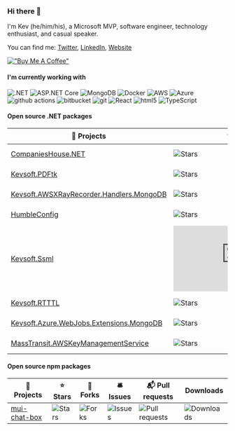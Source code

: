 ### Hi there 👋

I'm Kev (he/him/his), a Microsoft MVP, software engineer, technology enthusiast, and casual speaker.

You can find me: [Twitter](https://twitter.com/kev_bite), [LinkedIn](https://www.linkedin.com/in/kevbite/), [Website](https://kevsoft.net)

[!["Buy Me A Coffee"](https://www.buymeacoffee.com/assets/img/custom_images/orange_img.png)](https://buymeacoffee.com/d5qgmSF)

#### I'm currently working with
![.NET](https://img.shields.io/badge/-.NET-512BD4?style=flat-square&logo=dotnet&logoColor=white)
![ASP.NET Core](https://img.shields.io/badge/-ASP.NET_Core-511C74?style=flat-square&logo=dotnet&logoColor=white)
![MongoDB](https://img.shields.io/badge/-MongoDB-13aa52?style=flat-square&logo=mongodb&logoColor=white)
![Docker](https://img.shields.io/badge/-Docker-46a2f1?style=flat-square&logo=docker&logoColor=white)
![AWS](https://img.shields.io/badge/-AWS-FF9900?style=flat-square&logo=amazonaws&logoColor=white)
![Azure](https://img.shields.io/badge/-Azure-0078D4?style=flat-square&logo=microsoftazure&logoColor=white)
![github actions](https://img.shields.io/badge/-Github_Actions-2088FF?style=flat-square&logo=github-actions&logoColor=white)
![bitbucket](https://img.shields.io/badge/-BitBucket-2684FF?style=flat-square&logo=bitbucket&logoColor=white)
![git](https://img.shields.io/badge/-Git-F05032?style=flat-square&logo=git&logoColor=white)
![React](https://img.shields.io/badge/-React-45b8d8?style=flat-square&logo=react&logoColor=white)
![html5](https://img.shields.io/badge/-HTML5-E34F26?style=flat-square&logo=html5&logoColor=white) 
![TypeScript](https://img.shields.io/badge/-TypeScript-007ACC?style=flat-square&logo=typescript&logoColor=white)

#### Open source .NET packages

| 🎁 Projects             | ⭐ Stars                | 🍴 Forks | 🛎 Issues | 📬 Pull requests | Downloads |
| ----------------------- | ------------------------ |----------- | ----------- |----------- | ---------------- |
| [CompaniesHouse.NET]    | ![Stars][CH.NET Stars] | ![Forks][CH.NET Forks] | ![Issues][CH.NET Issues] | ![Pull requests][CH.NET PRs] | ![Downloads][CH.NET DL] |
| [Kevsoft.PDFtk]         | ![Stars][PDFtk Stars] | ![Forks][PDFtk Forks] | ![Issues][PDFtk Issues] | ![Pull requests][PDFtk PRs] | ![Downloads][PDFtk DL] |
| [Kevsoft.AWSXRayRecorder.Handlers.MongoDB]         | ![Stars][XRayMongo Stars] | ![Forks][XRayMongo Forks] | ![Issues][XRayMongo Issues] | ![Pull requests][XRayMongo PRs] | ![Downloads][XRayMongo DL] |
| [HumbleConfig]         | ![Stars][HumbleConfig Stars] | ![Forks][HumbleConfig Forks] | ![Issues][HumbleConfig Issues] | ![Pull requests][HumbleConfig PRs] | ![Downloads][HumbleConfig DL] |
| [Kevsoft.Ssml]         | ![Stars][Ssml Stars] | ![Forks][Ssml Forks] | ![Issues][Ssml Issues] | ![Pull requests][Ssml PRs] | ![Downloads][Ssml DL] |
| [Kevsoft.RTTTL]         | ![Stars][RTTTL Stars] | ![Forks][RTTTL Forks] | ![Issues][RTTTL Issues] | ![Pull requests][RTTTL PRs] | ![Downloads][RTTTL DL] |
| [Kevsoft.Azure.WebJobs.Extensions.MongoDB]         | ![Stars][WJMDB Stars] | ![Forks][WJMDB Forks] | ![Issues][WJMDB Issues] | ![Pull requests][WJMDB PRs] | ![Downloads][WJMDB DL] |
| [MassTransit.AWSKeyManagementService]         | ![Stars][MTAWSKMS Stars] | ![Forks][MTAWSKMS Forks] | ![Issues][MTAWSKMS Issues] | ![Pull requests][MTAWSKMS PRs] | ![Downloads][MTAWSKMS DL] |

[CompaniesHouse.NET]: https://github.com/kevbite/CompaniesHouse.NET
[CH.NET Stars]: https://img.shields.io/github/stars/kevbite/CompaniesHouse.NET?style=flat-square&labelColor=343b41
[CH.NET Forks]: https://img.shields.io/github/forks/kevbite/CompaniesHouse.NET?style=flat-square&labelColor=343b41
[CH.NET Issues]: https://img.shields.io/github/issues/kevbite/CompaniesHouse.NET?style=flat-square&labelColor=343b41
[CH.NET PRs]: https://img.shields.io/github/issues-pr/kevbite/CompaniesHouse.NET?style=flat-square&labelColor=343b41
[CH.NET DL]: http://img.shields.io/nuget/dt/CompaniesHouse.svg?style=flat-square

[Kevsoft.PDFtk]: https://github.com/kevbite/Kevsoft.PDFtk
[PDFtk Stars]: https://img.shields.io/github/stars/kevbite/Kevsoft.PDFtk?style=flat-square&labelColor=343b41
[PDFtk Forks]: https://img.shields.io/github/forks/kevbite/Kevsoft.PDFtk?style=flat-square&labelColor=343b41
[PDFtk Issues]: https://img.shields.io/github/issues/kevbite/Kevsoft.PDFtk?style=flat-square&labelColor=343b41
[PDFtk PRs]: https://img.shields.io/github/issues-pr/kevbite/Kevsoft.PDFtk?style=flat-square&labelColor=343b41
[PDFtk DL]: http://img.shields.io/nuget/dt/Kevsoft.PDFtk.svg?style=flat-square

[Kevsoft.AWSXRayRecorder.Handlers.MongoDB]: https://github.com/kevbite/Kevsoft.AWSXRayRecorder.Handlers.MongoDB
[XRayMongo Stars]: https://img.shields.io/github/stars/kevbite/Kevsoft.AWSXRayRecorder.Handlers.MongoDB?style=flat-square&labelColor=343b41
[XRayMongo Forks]: https://img.shields.io/github/forks/kevbite/Kevsoft.AWSXRayRecorder.Handlers.MongoDB?style=flat-square&labelColor=343b41
[XRayMongo Issues]: https://img.shields.io/github/issues/kevbite/Kevsoft.AWSXRayRecorder.Handlers.MongoDB?style=flat-square&labelColor=343b41
[XRayMongo PRs]: https://img.shields.io/github/issues-pr/kevbite/Kevsoft.AWSXRayRecorder.Handlers.MongoDB?style=flat-square&labelColor=343b41
[XRayMongo DL]: http://img.shields.io/nuget/dt/Kevsoft.AWSXRayRecorder.Handlers.MongoDB.svg?style=flat-square

[HumbleConfig]: https://github.com/kevbite/HumbleConfig
[HumbleConfig Stars]: https://img.shields.io/github/stars/kevbite/HumbleConfig?style=flat-square&labelColor=343b41
[HumbleConfig Forks]: https://img.shields.io/github/forks/kevbite/HumbleConfig?style=flat-square&labelColor=343b41
[HumbleConfig Issues]: https://img.shields.io/github/issues/kevbite/HumbleConfig?style=flat-square&labelColor=343b41
[HumbleConfig PRs]: https://img.shields.io/github/issues-pr/kevbite/HumbleConfig?style=flat-square&labelColor=343b41
[HumbleConfig DL]: http://img.shields.io/nuget/dt/HumbleConfig.svg?style=flat-square

[Kevsoft.Ssml]: https://github.com/kevbite/Kevsoft.Ssml
[Ssml Stars]: https://img.shields.io/github/stars/kevbite/Kevsoft.Ssml?style=flat-square&labelColor=343b41
[Ssml Forks]: https://img.shields.io/github/forks/kevbite/Kevsoft.Ssml?style=flat-square&labelColor=343b41
[Ssml Issues]: https://img.shields.io/github/issues/kevbite/Kevsoft.Ssml?style=flat-square&labelColor=343b41
[Ssml PRs]: https://img.shields.io/github/issues-pr/kevbite/Kevsoft.Ssml?style=flat-square&labelColor=343b41
[Ssml DL]: http://img.shields.io/nuget/dt/SSML.svg?style=flat-square

[Kevsoft.RTTTL]: https://github.com/kevbite/Kevsoft.RTTTL
[RTTTL Stars]: https://img.shields.io/github/stars/kevbite/Kevsoft.RTTTL?style=flat-square&labelColor=343b41
[RTTTL Forks]: https://img.shields.io/github/forks/kevbite/Kevsoft.RTTTL?style=flat-square&labelColor=343b41
[RTTTL Issues]: https://img.shields.io/github/issues/kevbite/Kevsoft.RTTTL?style=flat-square&labelColor=343b41
[RTTTL PRs]: https://img.shields.io/github/issues-pr/kevbite/Kevsoft.RTTTL?style=flat-square&labelColor=343b41
[RTTTL DL]: http://img.shields.io/nuget/dt/Kevsoft.RTTTL.svg?style=flat-square

[Kevsoft.Azure.WebJobs.Extensions.MongoDB]: https://github.com/kevbite/Kevsoft.Azure.WebJobs.Extensions.MongoDB
[WJMDB Stars]: https://img.shields.io/github/stars/kevbite/Kevsoft.Azure.WebJobs.Extensions.MongoDB?style=flat-square&labelColor=343b41
[WJMDB Forks]: https://img.shields.io/github/forks/kevbite/Kevsoft.Azure.WebJobs.Extensions.MongoDB?style=flat-square&labelColor=343b41
[WJMDB Issues]: https://img.shields.io/github/issues/kevbite/Kevsoft.Azure.WebJobs.Extensions.MongoDB?style=flat-square&labelColor=343b41
[WJMDB PRs]: https://img.shields.io/github/issues-pr/kevbite/Kevsoft.Azure.WebJobs.Extensions.MongoDB?style=flat-square&labelColor=343b41
[WJMDB DL]: http://img.shields.io/nuget/dt/Kevsoft.Azure.WebJobs.Extensions.MongoDB.svg?style=flat-square

[MassTransit.AWSKeyManagementService]: https://github.com/kevbite/BigChange.MassTransit.AWSKeyManagementService
[MTAWSKMS Stars]: https://img.shields.io/github/stars/kevbite/BigChange.MassTransit.AWSKeyManagementService?style=flat-square&labelColor=343b41
[MTAWSKMS Forks]: https://img.shields.io/github/forks/kevbite/BigChange.MassTransit.AWSKeyManagementService?style=flat-square&labelColor=343b41
[MTAWSKMS Issues]: https://img.shields.io/github/issues/kevbite/BigChange.MassTransit.AWSKeyManagementService?style=flat-square&labelColor=343b41
[MTAWSKMS PRs]: https://img.shields.io/github/issues-pr/kevbite/BigChange.MassTransit.AWSKeyManagementService?style=flat-square&labelColor=343b41
[MTAWSKMS DL]: http://img.shields.io/nuget/dt/BigChange.MassTransit.AWSKeyManagementService.svg?style=flat-square

#### Open source npm packages

| 🎁 Projects             | ⭐ Stars                | 🍴 Forks | 🛎 Issues | 📬 Pull requests | Downloads |
| ----------------------- | ------------------------ |----------- | ----------- |----------- | ---------------- |
| [mui-chat-box]    | ![Stars][mui-chat-box Stars] | ![Forks][mui-chat-box Forks] | ![Issues][mui-chat-box Issues] | ![Pull requests][mui-chat-box PRs] | ![Downloads][mui-chat-box DL] |


[mui-chat-box]: https://github.com/kevbite/mui-chat-box
[mui-chat-box Stars]: https://img.shields.io/github/stars/kevbite/mui-chat-box?style=flat-square&labelColor=343b41
[mui-chat-box Forks]: https://img.shields.io/github/forks/kevbite/mui-chat-box?style=flat-square&labelColor=343b41
[mui-chat-box Issues]: https://img.shields.io/github/issues/kevbite/mui-chat-box?style=flat-square&labelColor=343b41
[mui-chat-box PRs]: https://img.shields.io/github/issues-pr/kevbite/mui-chat-box?style=flat-square&labelColor=343b41
[mui-chat-box DL]: http://img.shields.io/npm/dm/mui-chat-box.svg?style=flat-square

